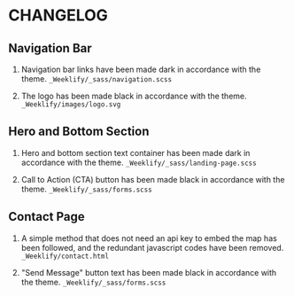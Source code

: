 # CHANGELOG

## Navigation Bar

1. Navigation bar links have been made dark in accordance with the theme. `_Weeklify/_sass/navigation.scss`

1. The logo has been made black in accordance with the theme. `_Weeklify/images/logo.svg`

## Hero and Bottom Section

1. Hero and bottom section text container has been made dark in accordance with the theme. `_Weeklify/_sass/landing-page.scss`

1. Call to Action (CTA) button has been made black in accordance with the theme. `_Weeklify/_sass/forms.scss`

## Contact Page

1. A simple method that does not need an api key to embed the map has been followed, and the redundant javascript codes have been removed. `_Weeklify/contact.html`

1. "Send Message" button text has been made black in accordance with the theme. `_Weeklify/_sass/forms.scss`
